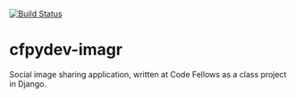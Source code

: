 [![Build Status](https://travis-ci.org/MikeDelaney/cfpydev-imagr.svg?branch=master)](https://travis-ci.org/MikeDelaney/cfpydev-imagr)

cfpydev-imagr
=============

Social image sharing application, written at Code Fellows as a class project in Django.